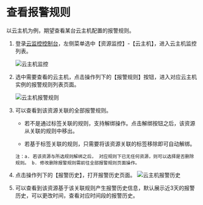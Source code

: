 # 查看报警规则
以云主机为例，期望查看某台云主机配置的报警规则。

1. 登录[云监控控制台](https://cms-console.jdcloud.com/overview)，左侧菜单选中【资源监控】-【云主机】，进入云主机监控列表。  

   ![云主机监控](../../../../../image/Cloud-Monitor/1-zylb.png)  

2. 选中需要查看的云主机，点击操作列下的【报警规则】按钮，进入对应云主机实例的报警规则列表页面。  

   ![云主机报警规则](../../../../../image/Cloud-Monitor/1-zylb-gz.png)

3. 可以查看到该资源关联的全部报警规则。

   - 若不是通过标签关联的规则，支持解绑操作。点击解绑按钮之后，该资源从关联的规则中移出。

   -  若基于标签关联的规则，只需要将该资源关联的标签移除即可自动解绑。  

     ```
     注：a. 若该资源与所选规则解绑之后， 对应规则下已无任何资源，则可以选择是否删除规则。 b. 修改删除报警规则需前往全部报警规则页面操作。
     ```

4. 点击操作列下的【报警历史】，打开报警历史页面。
   ![云主机报警历史](../../../../../image/Cloud-Monitor/1-zylb-gz-bj.png)  

5. 可以查看到该资源基于该关联规则产生报警历史信息，默认展示近3天的报警历史，可以更改时间，查看对应时间段的报警历史。



